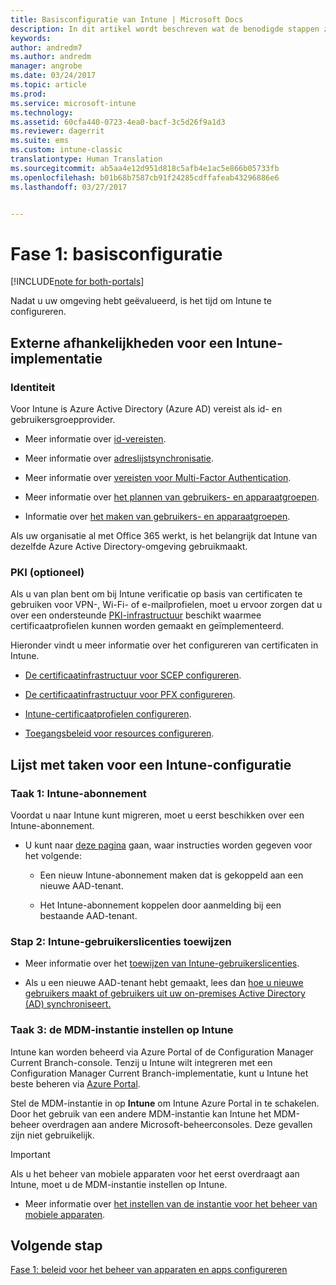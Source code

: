 ```yaml
---
title: Basisconfiguratie van Intune | Microsoft Docs
description: In dit artikel wordt beschreven wat de benodigde stappen zijn voor het configureren van Microsoft Intune.
keywords: 
author: andredm7
ms.author: andredm
manager: angrobe
ms.date: 03/24/2017
ms.topic: article
ms.prod: 
ms.service: microsoft-intune
ms.technology: 
ms.assetid: 60cfa440-0723-4ea0-bacf-3c5d26f9a1d3
ms.reviewer: dagerrit
ms.suite: ems
ms.custom: intune-classic
translationtype: Human Translation
ms.sourcegitcommit: ab5aa4e12d951d818c5afb4e1ac5e866b05733fb
ms.openlocfilehash: b01b68b7587cb91f24285cdffafeab43296886e6
ms.lasthandoff: 03/27/2017


---
```


# <a name="phase-1-basic-setup"></a>Fase 1: basisconfiguratie

[!INCLUDE[note for both-portals](../includes/note-for-both-portals.md)]

Nadat u uw omgeving hebt geëvalueerd, is het tijd om Intune te configureren.

## <a name="external-dependencies-for-an-intune-deployment"></a>Externe afhankelijkheden voor een Intune-implementatie

### <a name="identity"></a>Identiteit

Voor Intune is Azure Active Directory (Azure AD) vereist als id- en gebruikersgroepprovider.

-   Meer informatie over [id-vereisten](https://docs.microsoft.com/active-directory/active-directory-hybrid-identity-design-considerations-overview#design-considerations-overview).

-   Meer informatie over [adreslijstsynchronisatie](https://docs.microsoft.com/active-directory/active-directory-hybrid-identity-design-considerations-directory-sync-requirements).

-   Meer informatie over [vereisten voor Multi-Factor Authentication](https://docs.microsoft.com/active-directory/active-directory-hybrid-identity-design-considerations-multifactor-auth-requirements).

-   Meer informatie over [het plannen van gebruikers- en apparaatgroepen](https://docs.microsoft.com/intune/deploy-use/plan-your-user-and-device-groups).

-   Informatie over [het maken van gebruikers- en apparaatgroepen](https://docs.microsoft.com/en-us/intune/deploy-use/use-groups-to-manage-users-and-devices-with-microsoft-intune).

Als uw organisatie al met Office 365 werkt, is het belangrijk dat Intune van dezelfde Azure Active Directory-omgeving gebruikmaakt.

### <a name="pki-optional"></a>PKI (optioneel)

Als u van plan bent om bij Intune verificatie op basis van certificaten te gebruiken voor VPN-, Wi-Fi- of e-mailprofielen, moet u ervoor zorgen dat u over een ondersteunde [PKI-infrastructuur](https://docs.microsoft.com/intune/deploy-use/secure-resource-access-with-certificate-profiles) beschikt waarmee certificaatprofielen kunnen worden gemaakt en geïmplementeerd.

Hieronder vindt u meer informatie over het configureren van certificaten in Intune.

-   [De certificaatinfrastructuur voor SCEP configureren](https://docs.microsoft.com/intune/deploy-use/configure-certificate-infrastructure-for-scep).

-   [De certificaatinfrastructuur voor PFX configureren](https://docs.microsoft.com/intune/deploy-use/configure-certificate-infrastructure-for-pfx).

-   [Intune-certificaatprofielen configureren](bestand:///C:/intune/deploy-use/https://docs.microsoft.com/intune/deploy-use/configure-intune-certificate-profiles).

-   [Toegangsbeleid voor resources configureren](https://docs.microsoft.com/intune/deploy-use/enable-access-to-company-resources-with-microsoft-intune).

## <a name="task-list-for-an-intune-setup"></a>Lijst met taken voor een Intune-configuratie

### <a name="task-1-intune-subscription"></a>Taak 1: Intune-abonnement

Voordat u naar Intune kunt migreren, moet u eerst beschikken over een Intune-abonnement.

-   U kunt naar [deze pagina](https://portal.office.com/Signup/Signup.aspx?OfferId=40BE278A-DFD1-470a-9EF7-9F2596EA7FF9&dl=INTUNE_A&ali=1#0) gaan, waar instructies worden gegeven voor het volgende:

    -   Een nieuw Intune-abonnement maken dat is gekoppeld aan een nieuwe AAD-tenant.

    -   Het Intune-abonnement koppelen door aanmelding bij een bestaande AAD-tenant.

### <a name="task-2-assign-intune-user-licenses"></a>Stap 2: Intune-gebruikerslicenties toewijzen

-   Meer informatie over het [toewijzen van Intune-gebruikerslicenties](https://docs.microsoft.com/intune/get-started/start-with-a-paid-subscription-to-microsoft-intune-step-4).

-   Als u een nieuwe AAD-tenant hebt gemaakt, lees dan [hoe u nieuwe gebruikers maakt of gebruikers uit uw on-premises Active Directory (AD) synchroniseert.](https://docs.microsoft.com/azure/active-directory/connect/active-directory-aadconnect)

### <a name="task-3-set-your-mdm-authority-to-intune"></a>Taak 3: de MDM-instantie instellen op Intune

Intune kan worden beheerd via Azure Portal of de Configuration Manager Current Branch-console. Tenzij u Intune wilt integreren met een Configuration Manager Current Branch-implementatie, kunt u Intune het beste beheren via [Azure Portal](https://portal.azure.com).

Stel de MDM-instantie in op **Intune** om Intune Azure Portal in te schakelen. Door het gebruik van een andere MDM-instantie kan Intune het MDM-beheer overdragen aan andere Microsoft-beheerconsoles. Deze gevallen zijn niet gebruikelijk.

> [!IMPORTANT]
> Als u het beheer van mobiele apparaten voor het eerst overdraagt aan Intune, moet u de MDM-instantie instellen op Intune.

-   Meer informatie over [het instellen van de instantie voor het beheer van mobiele apparaten](https://docs.microsoft.com/intune/deploy-use/prerequisites-for-enrollment#step-2-set-mdm-authority).

## <a name="next-step"></a>Volgende stap

[Fase 1: beleid voor het beheer van apparaten en apps configureren](https://docs.microsoft.com/intune/plan-design/migration-phase1-configure-device-and-app-management-policies)

